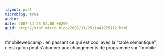 ```yaml
---
layout: post
microblog: true
audio: 
date: 2007-11-25 02:00 +0200
guid: http://xtof.micro.blog/2007/11/25/t441925112.html
---
```

#mobilewebcamp : en passant ce qui est cool avec la "table sémantique", c'est qu'on peut s'abonner aux changements de programme sur 1 mobile

